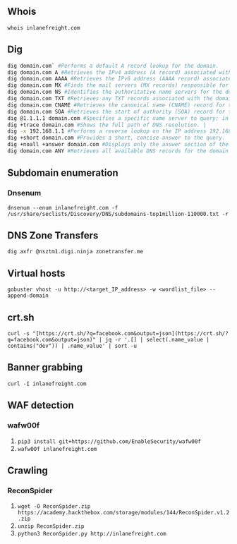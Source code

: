 ## Whois
`whois inlanefreight.com`

## Dig
```bash
dig domain.com` #Performs a default A record lookup for the domain.
dig domain.com A #Retrieves the IPv4 address (A record) associated with the domain.
dig domain.com AAAA #Retrieves the IPv6 address (AAAA record) associated with the domain.
dig domain.com MX #Finds the mail servers (MX records) responsible for the domain.
dig domain.com NS #Identifies the authoritative name servers for the domain.
dig domain.com TXT #Retrieves any TXT records associated with the domain.
dig domain.com CNAME #Retrieves the canonical name (CNAME) record for the domain.
dig domain.com SOA #Retrieves the start of authority (SOA) record for the domain.
dig @1.1.1.1 domain.com #Specifies a specific name server to query; in this case 1.1.1.1
dig +trace domain.com #Shows the full path of DNS resolution. |
dig -x 192.168.1.1 #Performs a reverse lookup on the IP address 192.168.1.1 to find the associated host name. You may need to specify a name server.
dig +short domain.com #Provides a short, concise answer to the query.
dig +noall +answer domain.com #Displays only the answer section of the query output.
dig domain.com ANY #Retrieves all available DNS records for the domain (Note: Many DNS servers ignore `ANY` queries to reduce load and prevent abuse, as per [RFC 8482](https://datatracker.ietf.org/doc/html/rfc8482)).
```
## Subdomain enumeration
### Dnsenum
`dnsenum --enum inlanefreight.com -f /usr/share/seclists/Discovery/DNS/subdomains-top1million-110000.txt -r`

## **DNS Zone Transfers**
`dig axfr @nsztm1.digi.ninja zonetransfer.me`

## Virtual hosts
`gobuster vhost -u http://<target_IP_address> -w <wordlist_file> --append-domain`

## crt.sh
`curl -s "[https://crt.sh/?q=facebook.com&output=json](https://crt.sh/?q=facebook.com&output=json)" | jq -r '.[]
| select(.name_value | contains("dev")) | .name_value' | sort -u`

## Banner grabbing
`curl -I inlanefreight.com`

## WAF detection
### wafw00f
1. `pip3 install git+https://github.com/EnableSecurity/wafw00f`
2. `wafw00f inlanefreight.com`

## Crawling
### ReconSpider
1. `wget -O ReconSpider.zip https://academy.hackthebox.com/storage/modules/144/ReconSpider.v1.2.zip`
2. `unzip ReconSpider.zip`
3. `python3 ReconSpider.py http://inlanefreight.com` 
